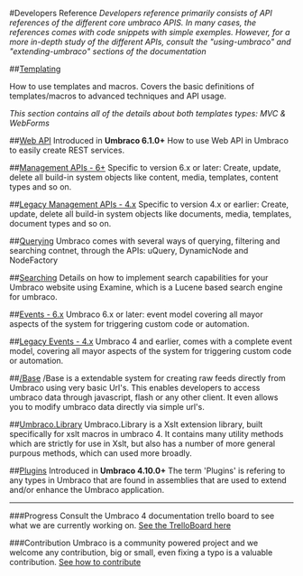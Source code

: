 #Developers Reference
_Developers reference primarily consists of API references of the different core umbraco APIS. In many cases, the references comes with code snippets with simple exemples. However, for a more in-depth study of the different APIs, consult the "using-umbraco" and "extending-umbraco" sections of the documentation_ 

##[Templating](Templating/index.md)

How to use templates and macros. Covers the basic definitions of templates/macros to advanced techniques and API usage.

*This section contains all of the details about both templates types: MVC & WebForms* 

##[Web API](WebApi/index.md) 
Introduced in **Umbraco 6.1.0+**
How to use Web API in Umbraco to easily create REST services.

##[Management APIs - 6+](Management-v6/index.md)
Specific to version 6.x or later: Create, update, delete all build-in system objects like content, media, templates, content types and so on. 

##[Legacy Management APIs - 4.x](Management/index.md)
Specific to version 4.x or earlier: Create, update, delete all build-in system objects like documents, media, templates, document types and so on.

##[Querying](Querying/index.md)
Umbraco comes with several ways of querying, filtering and searching contnet, through the APIs: uQuery, DynamicNode and NodeFactory

##[Searching](Searching/index.md)
Details on how to implement search capabilities for your Umbraco website using Examine, which is a Lucene based search engine for umbraco.

##[Events - 6.x](Events-v6/index.md)
Umbraco 6.x or later: event model covering all mayor aspects of the system for triggering custom code or automation.  

##[Legacy Events - 4.x](Events/index.md)
Umbraco 4 and earlier, comes with a complete event model, covering all mayor aspects of the system for triggering custom code or automation.

##[/Base](Api/Base/Index.md)
/Base is a extendable system for creating raw feeds directly from Umbraco using very basic Url's. This enables developers to access umbraco data through javascript, flash or any other client. It even allows you to modify umbraco data directly via simple url's.

##[Umbraco.Library](Api/UmbracoLibrary/index.md)
Umbraco.Library is a Xslt extension library, built specifically for xslt macros in umbraco 4. It contains many utility methods which are strictly for use in Xslt, but also has a number of more general purpous methods, which can used more broadly.

##[Plugins](Plugins/index.md) 
Introduced in **Umbraco 4.10.0+**
The term 'Plugins' is refering to any types in Umbraco that are found in assemblies that are used to extend and/or enhance the Umbraco application.

---

###Progress
Consult the Umbraco 4 documentation trello board to see what we are currently working on.
[See the TrelloBoard here](https://trello.com/board/umbraco-4-documentation/4fdb02df8fc3ef067e809e95)

###Contribution
Umbraco is a community powered project and we welcome any contribution, big or small, even fixing a typo is a valuable contribution.
[See how to contribute](https://github.com/umbraco/Umbraco4Docs) 
